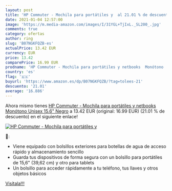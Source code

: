 ```yaml
---
layout: post
title: 'HP Commuter - Mochila para portátiles y  al 21.01 % de descuento'
date: 2021-01-04 12:57:00
image: 'https://m.media-amazon.com/images/I/31YGL+TjIxL._SL200_.jpg'
comments: true
category: ofertas
author: ring
slug: 'B07NGKFQZB-es'
actualPrice: 13.42 EUR
currency: EUR
price: 13.42
comparePrice: 16.99 EUR
prodname: 'HP Commuter - Mochila para portátiles y netbooks  Monótono  Unisex  15.6"   Negro'
country: 'es'
flag: '🇪🇸'
buyurl: 'https://www.amazon.es/dp/B07NGKFQZB/?tag=tolees-21'
descuento: '21.01'
average: '16.886'
---
```


Ahora mismo tienes [HP Commuter - Mochila para portátiles y netbooks  Monótono  Unisex  15.6"   Negro](https://www.amazon.es/dp/B07NGKFQZB/?tag=tolees-21) a 13.42 EUR (original: 16.99 EUR) (21.01 %  de descuento) en el siguiente enlace!

[![HP Commuter - Mochila para portátiles y ](https://m.media-amazon.com/images/I/31YGL+TjIxL._SL200_.jpg)](https://www.amazon.es/dp/B07NGKFQZB/?tag=tolees-21)

🔎:

- Viene equipado con bolsillos exteriores para botellas de agua de acceso rápido y almacenamiento sencillo
- Guarda tus dispositivos de forma segura con un bolsillo para portátiles de 15,6" (39,62 cm) y otro para tablets
- Un bolsillo para acceder rápidamente a tu teléfono, tus llaves y otros objetos básicos

[Visítala!!!](https://www.amazon.es/dp/B07NGKFQZB/?tag=tolees-21)
